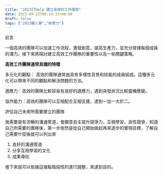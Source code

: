 ```yaml
---
title: "2023ITHelp 建立高效的工作團隊"
date: 2023-09-22T00:14:31+08:00
draft: false
tags: ["2023鐵人賽","軟實力"]
---
```

前言

一個高效的團隊可以加速工作流程，激發創意，提高生產力，並充分發揮每個成員的潛力。接下來將探討建立高效工作團隊的重要性以及一些關鍵策略。

**高效工作團隊通常具備的特徵**

多元化的觀點： 高效的團隊通常由具有多樣性背景和技能的成員組成。這種多元化可以帶來不同的觀點和解決問題的方法。

適應力：高效的團隊比較容易有良好的適應力，遇到突發狀況比較靈機應變。

協作能力：高效的團隊可以互相配合互相支援，達到一加一大於二。

評估自己未來所需要建立的團隊

我需要是有流暢的溝通管道，會願意自主提升競爭力，互相學習，良性競爭，知道自己所需要的團隊後，第一步依然是從自己開始做起再來逐步的實現目標，了解自己需要什麼後就可以列出來

1. 良好的溝通管道
2. 分享互相學習的文化
3. 成果導向

接下來就可以依據這幾點階段性的進行調整，來達到目的。
